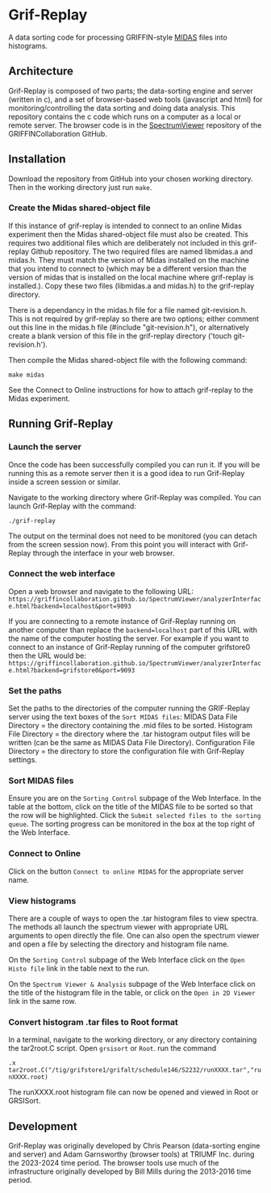 Grif-Replay
===============

A data sorting code for processing GRIFFIN-style [MIDAS](https://daq00.triumf.ca/MidasWiki/index.php/Main_Page) files into histograms.

## Architecture

Grif-Replay is composed of two parts; the data-sorting engine and server (written in c), and a set of browser-based web tools (javascript and html) for monitoring/controlling the data sorting and doing data analysis. This repository contains the c code which runs on a computer as a local or remote server. The browser code is in the [SpectrumViewer](https://github.com/GRIFFINCollaboration/SpectrumViewer) repository of the GRIFFINCollaboration GitHub.

## Installation

Download the repository from GitHub into your chosen working directory. Then in the working directory just run `make`.

### Create the Midas shared-object file

If this instance of grif-replay is intended to connect to an online Midas experiment then the Midas shared-object file must also be created. This requires two additional files which are deliberately not included in this grif-replay Github repository. The two required files are named libmidas.a and midas.h. They must match the version of Midas installed on the machine that you intend to connect to (which may be a different version than the version of midas that is installed on the local machine where grif-replay is installed.). Copy these two files (libmidas.a and midas.h) to the grif-replay directory.

There is a dependancy in the midas.h file for a file named git-revision.h. This is not required by grif-replay so there are two options; either comment out this line in the midas.h file (#include "git-revision.h"), or alternatively create a blank version of this file in the grif-replay directory ('touch git-revision.h').

Then compile the Midas shared-object file with the following command:

`make midas`

See the Connect to Online instructions for how to attach grif-replay to the Midas experiment.

## Running Grif-Replay

### Launch the server

Once the code has been successfully compiled you can run it. If you will be running this as a remote server then it is a good idea to run Grif-Replay inside a screen session or similar.

Navigate to the working directory where Grif-Replay was compiled. You can launch Grif-Replay with the command:

`./grif-replay`

The output on the terminal does not need to be monitored (you can detach from the screen session now). From this point you will interact with Grif-Replay through the interface in your web browser.

### Connect the web interface

Open a web browser and navigate to the following URL:
`https://griffincollaboration.github.io/SpectrumViewer/analyzerInterface.html?backend=localhost&port=9093`

If you are connecting to a remote instance of Grif-Replay running on another computer than replace the `backend=localhost` part of this URL with the name of the computer hosting the server. For example if you want to connect to an instance of Grif-Replay running of the computer grifstore0 then the URL would be:
`https://griffincollaboration.github.io/SpectrumViewer/analyzerInterface.html?backend=grifstore0&port=9093`

### Set the paths

Set the paths to the directories of the computer running the GRIF-Replay server using the text boxes of the `Sort MIDAS files`:
MIDAS Data File Directory = the directory containing the .mid files to be sorted.
Histogram File Directory = the directory where the .tar histogram output files will be written (can be the same as MIDAS Data File Directory).
Configuration File Directory = the directory to store the configuration file with Grif-Replay settings.

### Sort MIDAS files

Ensure you are on the `Sorting Control` subpage of the Web Interface. In the table at the bottom, click on the title of the MIDAS file to be sorted so that the row will be highlighted. Click the `Submit selected files to the sorting queue`. The sorting progress can be monitored in the box at the top right of the Web Interface.

### Connect to Online

Click on the button `Connect to online MIDAS` for the appropriate server name.

### View histograms

There are a couple of ways to open the .tar histogram files to view spectra. The methods all launch the spectrum viewer with appropriate URL arguments to open directly the file. One can also open the spectrum viewer and open a file by selecting the directory and histogram file name.

On the `Sorting Control` subpage of the Web Interface click on the `Open Histo file` link in the table next to the run.

On the `Spectrum Viewer & Analysis` subpage of the Web Interface click on the title of the histogram file in the table, or click on the `Open in 2D Viewer` link in the same row.

### Convert histogram .tar files to Root format

In a terminal, navigate to the working directory, or any directory containing the tar2root.C script.
Open `grsisort` or `Root`.
run the command

`.x tar2root.C("/tig/grifstore1/grifalt/schedule146/S2232/runXXXX.tar","runXXXX.root)`

The runXXXX.root histogram file can now be opened and viewed in Root or GRSISort.

## Development

Grif-Replay was originally developed by Chris Pearson (data-sorting engine and server) and Adam Garnsworthy (browser tools) at TRIUMF Inc. during the 2023-2024 time period. The browser tools use much of the infrastructure originally developed by Bill Mills during the 2013-2016 time period.
